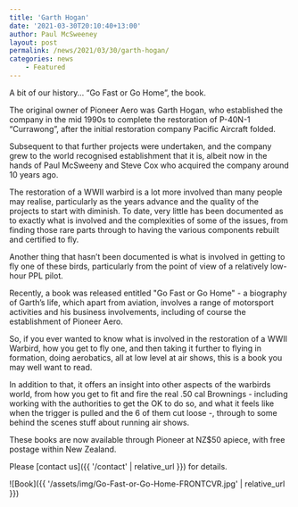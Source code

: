 ```yaml
---
title: 'Garth Hogan'
date: '2021-03-30T20:10:40+13:00'
author: Paul McSweeney
layout: post
permalink: /news/2021/03/30/garth-hogan/
categories: news
    - Featured
---
```


A bit of our history… “Go Fast or Go Home”, the book.

The original owner of Pioneer Aero was Garth Hogan, who established the company in the mid 1990s to complete the restoration of P-40N-1 “Currawong”, after the initial restoration company Pacific Aircraft folded.

Subsequent to that further projects were undertaken, and the company grew to the world recognised establishment that it is, albeit now in the hands of Paul McSweeny and Steve Cox who acquired the company around 10 years ago.

The restoration of a WWII warbird is a lot more involved than many people may realise, particularly as the years advance and the quality of the projects to start with diminish. To date, very little has been documented as to exactly what is involved and the complexities of some of the issues, from finding those rare parts through to having the various components rebuilt and certified to fly.

Another thing that hasn’t been documented is what is involved in getting to fly one of these birds, particularly from the point of view of a relatively low-hour PPL pilot.

Recently, a book was released entitled "Go Fast or Go Home" - a biography of Garth’s life, which apart from aviation, involves a range of motorsport activities and his business involvements, including of course the establishment of Pioneer Aero.

So, if you ever wanted to know what is involved in the restoration of a WWII Warbird, how you get to fly one, and then taking it further to flying in formation, doing aerobatics, all at low level at air shows, this is a book you may well want to read.

In addition to that, it offers an insight into other aspects of the warbirds world, from how you get to fit and fire the real .50 cal Brownings - including working with the authorities to get the OK to do so, and what it feels like when the trigger is pulled and the 6 of them cut loose -, through to some behind the scenes stuff about running air shows.

These books are now available through Pioneer at NZ$50 apiece, with free postage within New Zealand.

Please [contact us]({{ '/contact' | relative_url }}) for details.

![Book]({{ '/assets/img/Go-Fast-or-Go-Home-FRONTCVR.jpg' | relative_url }})
